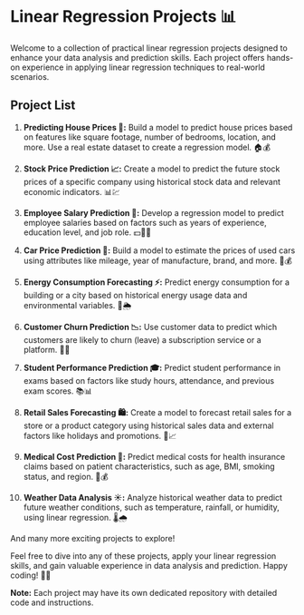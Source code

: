 # Linear Regression Projects 📊

Welcome to a collection of practical linear regression projects designed to enhance your data analysis and prediction skills. Each project offers hands-on experience in applying linear regression techniques to real-world scenarios.

## Project List

1. **Predicting House Prices 🏡:** Build a model to predict house prices based on features like square footage, number of bedrooms, location, and more. Use a real estate dataset to create a regression model. 🏠💰

2. **Stock Price Prediction 📈:** Create a model to predict the future stock prices of a specific company using historical stock data and relevant economic indicators. 📊💹

3. **Employee Salary Prediction 💼:** Develop a regression model to predict employee salaries based on factors such as years of experience, education level, and job role. 💵👨‍💼

4. **Car Price Prediction 🚗:** Build a model to estimate the prices of used cars using attributes like mileage, year of manufacture, brand, and more. 🚙💰

5. **Energy Consumption Forecasting ⚡:** Predict energy consumption for a building or a city based on historical energy usage data and environmental variables. 🏢🌦️

6. **Customer Churn Prediction 📉:** Use customer data to predict which customers are likely to churn (leave) a subscription service or a platform. 🛒👋

7. **Student Performance Prediction 🎓:** Predict student performance in exams based on factors like study hours, attendance, and previous exam scores. 📚📊

8. **Retail Sales Forecasting 🛍️:** Create a model to forecast retail sales for a store or a product category using historical sales data and external factors like holidays and promotions. 🛒📈

9. **Medical Cost Prediction 🏥:** Predict medical costs for health insurance claims based on patient characteristics, such as age, BMI, smoking status, and region. 💉💰

10. **Weather Data Analysis ☀️:** Analyze historical weather data to predict future weather conditions, such as temperature, rainfall, or humidity, using linear regression. 🌡️🌧️

And many more exciting projects to explore!

Feel free to dive into any of these projects, apply your linear regression skills, and gain valuable experience in data analysis and prediction. Happy coding! 🚀🤖

**Note:** Each project may have its own dedicated repository with detailed code and instructions.
